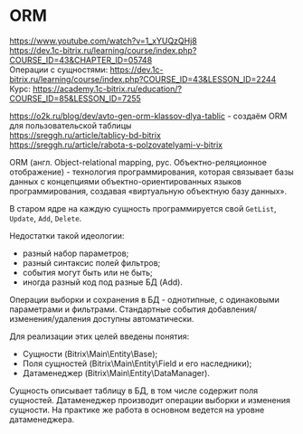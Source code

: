 # ORM
https://www.youtube.com/watch?v=1_xYUQzQHj8  
https://dev.1c-bitrix.ru/learning/course/index.php?COURSE_ID=43&CHAPTER_ID=05748  
Операции с сущностями: https://dev.1c-bitrix.ru/learning/course/index.php?COURSE_ID=43&LESSON_ID=2244  
Курс: https://academy.1c-bitrix.ru/education/?COURSE_ID=85&LESSON_ID=7255

https://o2k.ru/blog/dev/avto-gen-orm-klassov-dlya-tablic - создаём ORM для пользовательской таблицы  
https://sreggh.ru/article/tablicy-bd-bitrix  
https://sreggh.ru/article/rabota-s-polzovatelyami-v-bitrix  

ORM (англ. Object-relational mapping, рус. Объектно-реляционное отображение) - технология программирования, которая связывает базы данных с концепциями объектно-ориентированных языков программирования, создавая «виртуальную объектную базу данных».

В старом ядре на каждую сущность программируется свой `GetList`, `Update`, `Add`, `Delete`.

Недостатки такой идеологии:
- разный набор параметров;
- разный синтаксис полей фильтров;
- события могут быть или не быть;
- иногда разный код под разные БД (Add).

Операции выборки и сохранения в БД - однотипные, с одинаковыми параметрами и фильтрами. Стандартные события добавления/изменения/удаления доступны автоматически.

Для реализации этих целей введены понятия:
- Cущности (Bitrix\Main\Entity\Base);
- Поля сущностей (Bitrix\Main\Entity\Field и его наследники);
- Датаменеджер (Bitrix\Main\Entity\DataManager).

Сущность описывает таблицу в БД, в том числе содержит поля сущностей. Датаменеджер производит операции выборки и изменения сущности. На практике же работа в основном ведется на уровне датаменеджера.
